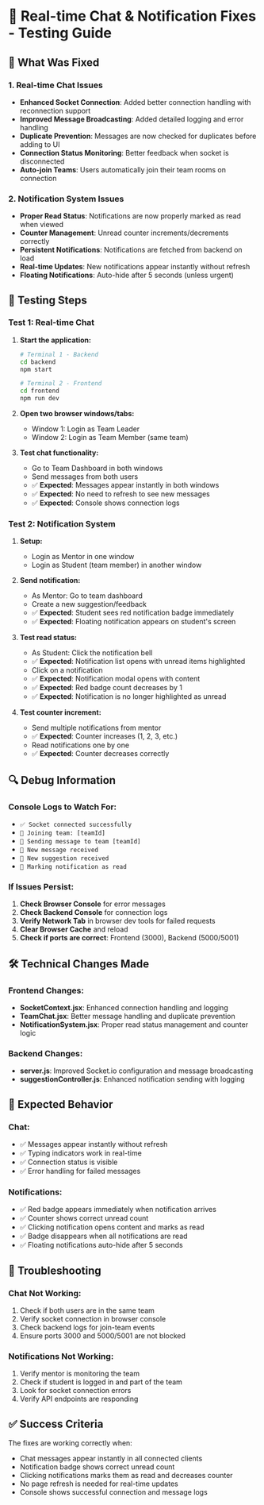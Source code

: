 # 🔧 Real-time Chat & Notification Fixes - Testing Guide

## 🚀 What Was Fixed

### 1. Real-time Chat Issues
- **Enhanced Socket Connection**: Added better connection handling with reconnection support
- **Improved Message Broadcasting**: Added detailed logging and error handling
- **Duplicate Prevention**: Messages are now checked for duplicates before adding to UI
- **Connection Status Monitoring**: Better feedback when socket is disconnected
- **Auto-join Teams**: Users automatically join their team rooms on connection

### 2. Notification System Issues
- **Proper Read Status**: Notifications are now properly marked as read when viewed
- **Counter Management**: Unread counter increments/decrements correctly
- **Persistent Notifications**: Notifications are fetched from backend on load
- **Real-time Updates**: New notifications appear instantly without refresh
- **Floating Notifications**: Auto-hide after 5 seconds (unless urgent)

## 🧪 Testing Steps

### Test 1: Real-time Chat
1. **Start the application:**
   ```bash
   # Terminal 1 - Backend
   cd backend
   npm start
   
   # Terminal 2 - Frontend  
   cd frontend
   npm run dev
   ```

2. **Open two browser windows/tabs:**
   - Window 1: Login as Team Leader
   - Window 2: Login as Team Member (same team)

3. **Test chat functionality:**
   - Go to Team Dashboard in both windows
   - Send messages from both users
   - ✅ **Expected**: Messages appear instantly in both windows
   - ✅ **Expected**: No need to refresh to see new messages
   - ✅ **Expected**: Console shows connection logs

### Test 2: Notification System
1. **Setup:**
   - Login as Mentor in one window
   - Login as Student (team member) in another window

2. **Send notification:**
   - As Mentor: Go to team dashboard
   - Create a new suggestion/feedback
   - ✅ **Expected**: Student sees red notification badge immediately
   - ✅ **Expected**: Floating notification appears on student's screen

3. **Test read status:**
   - As Student: Click the notification bell
   - ✅ **Expected**: Notification list opens with unread items highlighted
   - Click on a notification
   - ✅ **Expected**: Notification modal opens with content
   - ✅ **Expected**: Red badge count decreases by 1
   - ✅ **Expected**: Notification is no longer highlighted as unread

4. **Test counter increment:**
   - Send multiple notifications from mentor
   - ✅ **Expected**: Counter increases (1, 2, 3, etc.)
   - Read notifications one by one
   - ✅ **Expected**: Counter decreases correctly

## 🔍 Debug Information

### Console Logs to Watch For:
- `✅ Socket connected successfully`
- `🔗 Joining team: [teamId]`
- `💬 Sending message to team [teamId]`
- `📨 New message received`
- `🔔 New suggestion received`
- `📖 Marking notification as read`

### If Issues Persist:

1. **Check Browser Console** for error messages
2. **Check Backend Console** for connection logs
3. **Verify Network Tab** in browser dev tools for failed requests
4. **Clear Browser Cache** and reload
5. **Check if ports are correct**: Frontend (3000), Backend (5000/5001)

## 🛠️ Technical Changes Made

### Frontend Changes:
- **SocketContext.jsx**: Enhanced connection handling and logging
- **TeamChat.jsx**: Better message handling and duplicate prevention
- **NotificationSystem.jsx**: Proper read status management and counter logic

### Backend Changes:
- **server.js**: Improved Socket.io configuration and message broadcasting
- **suggestionController.js**: Enhanced notification sending with logging

## 🎯 Expected Behavior

### Chat:
- ✅ Messages appear instantly without refresh
- ✅ Typing indicators work in real-time
- ✅ Connection status is visible
- ✅ Error handling for failed messages

### Notifications:
- ✅ Red badge appears immediately when notification arrives
- ✅ Counter shows correct unread count
- ✅ Clicking notification opens content and marks as read
- ✅ Badge disappears when all notifications are read
- ✅ Floating notifications auto-hide after 5 seconds

## 🚨 Troubleshooting

### Chat Not Working:
1. Check if both users are in the same team
2. Verify socket connection in browser console
3. Check backend logs for join-team events
4. Ensure ports 3000 and 5000/5001 are not blocked

### Notifications Not Working:
1. Verify mentor is monitoring the team
2. Check if student is logged in and part of the team
3. Look for socket connection errors
4. Verify API endpoints are responding

## ✅ Success Criteria

The fixes are working correctly when:
- Chat messages appear instantly in all connected clients
- Notification badge shows correct unread count
- Clicking notifications marks them as read and decreases counter
- No page refresh is needed for real-time updates
- Console shows successful connection and message logs
